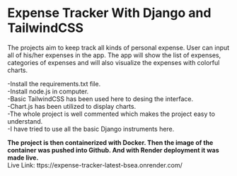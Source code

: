 # Expense Tracker With Django and TailwindCSS
The projects aim to keep track all kinds of personal expense. User can input all of his/her expenses in the app. The app will show the list of expenses, categories of expenses and will also visualize the expenses with colorful charts.

-Install the requirements.txt file. \
-Install node.js in computer. \
-Basic TailwindCSS has been used here to desing the interface. \
-Chart.js has been utilized to display charts. \
-The whole project is well commented which makes the project easy to understand. \
-I have tried to use all the basic Django instruments here. 

**The project is then containerized with Docker. Then the image of the container was pushed into Github. And with Render deployment it was made live.** \
Live Link: ttps://expense-tracker-latest-bsea.onrender.com/

